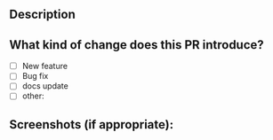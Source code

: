 ## Description

## What kind of change does this PR introduce?

- [ ] New feature
- [ ] Bug fix
- [ ] docs update
- [ ] other:

## Screenshots (if appropriate):
